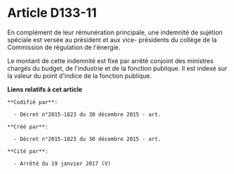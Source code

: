 # Article D133-11

En complément de leur rémunération principale, une indemnité de sujétion spéciale est versée au président et aux vice-
présidents du collège de la Commission de régulation de l'énergie.

Le montant de cette indemnité est fixé par arrêté conjoint des ministres chargés du budget, de l'industrie et de la fonction
publique. Il est indexé sur la valeur du point d'indice de la fonction publique.

**Liens relatifs à cet article**

	**Codifié par**:

	  - Décret n°2015-1823 du 30 décembre 2015 - art.

	**Créé par**:

	  - Décret n°2015-1823 du 30 décembre 2015 - art.

	**Cité par**:

	  - Arrêté du 19 janvier 2017 (V)
